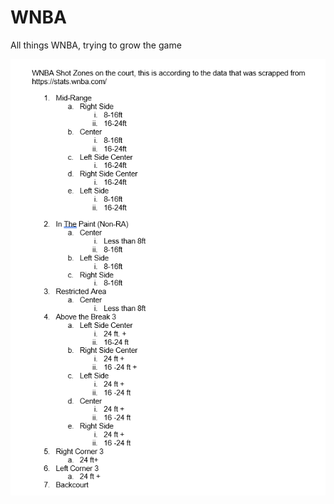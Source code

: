 # WNBA
All things WNBA, trying to grow the game 

![All the zones on the court](https://github.com/stewart-lacy/WNBA/blob/main/WNBA.PNG)
